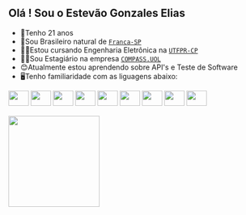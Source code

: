 ## Olá ! Sou o Estevão Gonzales Elias

- 🙋Tenho 21 anos
- 🐣Sou Brasileiro natural de <a href="https://www.franca.sp.gov.br/turismo/administracao-municipal/administracao-direta/desenvolvimento-adm/conheca">`Franca-SP`<a>
- 🧑‍🎓Estou cursando Engenharia Eletrônica na <a href="https://www.utfpr.edu.br/campus/cornelioprocopio/sobre">`UTFPR-CP`<a>
- 🧑‍💼Sou Estagiário na empresa <a href="https://compass.uol/pt/home/">`COMPASS.UOL`<a>
- 😊Atualmente estou aprendendo sobre API's e Teste de Software
- 🖥️Tenho familiaridade com as liguagens abaixo:
<div style="display: inline_block">
   <img aligh="center" height="30" width="40" src="https://cdn.jsdelivr.net/gh/devicons/devicon@latest/icons/c/c-original.svg" />
   <img aligh="center" height="30" width="40" src="https://cdn.jsdelivr.net/gh/devicons/devicon@latest/icons/html5/html5-original-wordmark.svg" />
   <img aligh="center" height="30" width="40" src="https://cdn.jsdelivr.net/gh/devicons/devicon@latest/icons/css3/css3-original.svg" />
   <img aligh="center" height="30" width="40" src="https://cdn.jsdelivr.net/gh/devicons/devicon@latest/icons/javascript/javascript-original.svg" />
   <img aligh="center" height="30" width="40" src="https://cdn.jsdelivr.net/gh/devicons/devicon@latest/icons/arduino/arduino-original.svg" />
   <img aligh="center" height="30" width="40" src="https://cdn.jsdelivr.net/gh/devicons/devicon@latest/icons/docker/docker-original-wordmark.svg" />
   <img aligh="center" height="30" width="40" src="https://cdn.jsdelivr.net/gh/devicons/devicon@latest/icons/git/git-original.svg" />
   <img aligh="center" height="30" width="40" src="https://cdn.jsdelivr.net/gh/devicons/devicon@latest/icons/gitlab/gitlab-original.svg" />  
   <img aligh="center" height="30" width="40" src="https://cdn.jsdelivr.net/gh/devicons/devicon@latest/icons/azuresqldatabase/azuresqldatabase-original.svg" />  
</div>
<br>
<div>
   <a href="https://beacons.ai/estevaogonzales">
   <img height="180em" src="https://github-readme-stats.vercel.app/api?username=estevaogonzales&show_icons=true&theme=transparent&include_all_commits=true&count_private=true"/>
</div>
